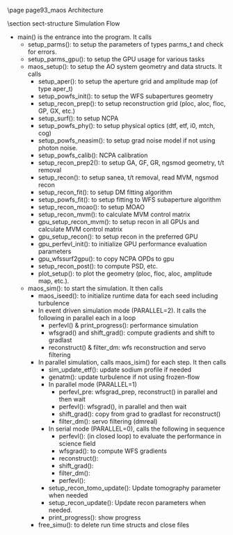 \page page93_maos Architecture

\section sect-structure Simulation Flow

- main() is the entrance into the program. It calls
    - setup_parms(): to setup the parameters of types parms_t and check for errors.
    - setup_parms_gpu(): to setup the GPU usage for various tasks
    - maos_setup(): to setup the AO system geometry and data structs. It calls
        - setup_aper():  to setup the aperture grid and amplitude map (of type aper_t)
        - setup_powfs_init(): to setup the WFS subapertures geometry
        - setup_recon_prep(): to setup reconstruction grid (ploc, aloc, floc, GP, GX, etc.)
        - setup_surf(): to setup NCPA
        - setup_powfs_phy(): to setup physical optics (dtf, etf, i0, mtch, cog)
        - setup_powfs_neasim(): to setup grad noise model if not using photon noise.
        - setup_powfs_calib(): NCPA calibration
        - setup_recon_prep2(): to setup GA, GF, GR, ngsmod geometry, t/t removal
        - setup_recon(): to setup sanea, t/t removal, read MVM, ngsmod recon
        - setup_recon_fit(): to setup DM fitting algorithm
        - setup_powfs_fit(): to setup fitting to WFS subaperture algorithm
        - setup_recon_moao(): to setup MOAO
        - setup_recon_mvm(): to calculate MVM control matrix 
        - gpu_setup_recon_mvm(): to setup recon in all GPUs and calculate MVM control matrix 
        - gpu_setup_recon(): to setup recon in the preferred GPU
        - gpu_perfevl_init(): to initialize GPU performance evaluation parameters
        - gpu_wfssurf2gpu(): to copy NCPA OPDs to gpu
        - setup_recon_post(): to compute PSD, etc.
        - plot_setup(): to plot the geometry (ploc, floc, aloc, amplitude map, etc.).
    - maos_sim(): to start the simulation. It then calls
        - maos_iseed(): to initialize runtime data for each seed including turbulence
        - In event driven simulation mode (PARALLEL=2). It calls the following in parallel each in a loop
            - perfevl() & print_progress(): performance simulation
            - wfsgrad() and shift_grad(): compute gradients and shift to gradlast
            - reconstruct() & filter_dm: wfs reconstruction and servo filtering
        - In parallel simulation, calls maos_isim() for each step. It then calls
            - sim_update_etf(): update sodium profile if needed
            - genatm(): update turbulence if not using frozen-flow
            - In parallel mode (PARALLEL=1)
                - perfevl_pre: wfsgrad_prep, reconstruct() in parallel and then wait
                - perfevl(): wfsgrad(), in parallel and then wait
                - shift_grad(): copy from grad to gradlast for reconstruct()
                - filter_dm(): servo filtering (dmreal)
            - In serial mode (PARALLEL=0), calls the following in sequence
                - perfevl(): (in closed loop) to evaluate the performance in science field
                - wfsgrad(): to compute WFS gradients
                - reconstruct():
                - shift_grad():
                - filter_dm():
                - perfevl():
            - setup_recon_tomo_update(): Update tomography parameter when needed
            - setup_recon_update(): Update recon parameters when needed.
            - print_progress(): show progress
        - free_simu(): to delete run time structs and close files


